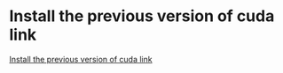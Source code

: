 # Install the previous version of cuda link
[Install the previous version of cuda link](https://aiwithcloud.com/2022/09/19/install_the_previous_version_of_cuda_link/)